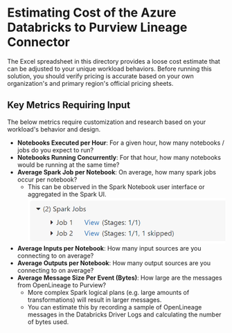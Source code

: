 # Estimating Cost of the Azure Databricks to Purview Lineage Connector

The Excel spreadsheet in this directory provides a loose cost estimate that can be adjusted to your unique workload behaviors. Before running this solution, you should verify pricing is accurate based on your own organization's and primary region's official pricing sheets.

## Key Metrics Requiring Input

The below metrics require customization and research based on your workload's behavior and design.

* **Notebooks Executed per Hour**: For a given hour, how many notebooks / jobs do you expect to run?
* **Notebooks Running Concurrently**: For that hour, how many notebooks would be running at the same time?
* **Average Spark Job per Notebook**: On average, how many spark jobs occur per notebook?
  * This can be observed in the Spark Notebook user interface or aggregated in the Spark UI.  
  ![Number of Spark Jobs in the Spark Notebooks User Interface](../img/estimator/spark-jobs-in-notebook.png)
* **Average Inputs per Notebook**: How many input sources are you connecting to on average?
* **Average Outputs per Notebook**: How many output sources are you connecting to on average?
* **Average Message Size Per Event (Bytes)**: How large are the messages from OpenLineage to Purview?
  * More complex Spark logical plans (e.g. large amounts of transformations) will result in larger messages.
  * You can estimate this by recording a sample of OpenLineage messages in the Databricks Driver Logs and calculating the number of bytes used.
